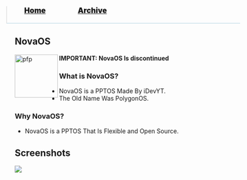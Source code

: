 <blockquote style="background: #0000;border-bottom: 1px solid #B2D2E1;height: 30px;margin: 0 -20px 20px;padding: 0px 20px 9px 40px;">
  <p style=""><a href="https://quintenvandamme.github.io/pptos-wiki/" style="font-size: 17px;font-weight: 900;font-style: normal;text-shadow: rgba(255,255,255,0.9) 0 1px 0;">Home</a>&nbsp;&nbsp;&nbsp;&nbsp;&nbsp;&nbsp;&nbsp;&nbsp;&nbsp;&nbsp;&nbsp;&nbsp;&nbsp;&nbsp;&nbsp;&nbsp;&nbsp;&nbsp;
    <a href="https://quintenvandamme.github.io/pptos-wiki/archive/" style="font-size: 17px;font-weight: 900;font-style: normal;text-shadow: rgba(255,255,255,0.9) 0 1px 0;">Archive</a>
  </p>
</blockquote>

## NovaOS
**IMPORTANT: NovaOS Is discontinued**
<a>
  <img align="left" height="100" alt="pfp" src="https://user-images.githubusercontent.com/88238063/172009093-5265e809-7fb6-4014-a23f-5adbbd02a6c2.png" />
</a>

### What is NovaOS?

- NovaOS is a PPTOS Made By iDevYT.
- The Old Name Was PolygonOS.

### Why NovaOS?

- NovaOS is a PPTOS That Is Flexible and Open Source.

## Screenshots
![](https://user-images.githubusercontent.com/88238063/172010011-f8050416-0d52-4663-bfb2-318de2678527.png)
